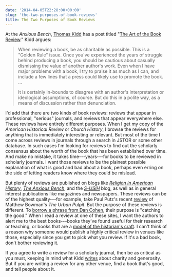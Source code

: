 ```yaml
---
date: '2014-04-05T22:28:00+00:00'
slug: 'the-two-purposes-of-book-reviews'
title: The Two Purposes of Book Reviews
---
```


At the *Anxious Bench*, [Thomas Kidd](http://www.baylor.edu/history/index.php?id=7728) has a post titled "[The Art of the Book Review](http://www.patheos.com/blogs/anxiousbench/2014/04/the-art-of-the-book-review/)." Kidd argues:

> When reviewing a book, be as charitable as possible. This is a "Golden Rule" issue. Once you've experienced the years of struggle behind producing a book, you should be cautious about casually dismissing the value of another author's work. Even when I have major problems with a book, I try to praise it as much as I can, and include a few lines that a press could likely use to promote the book. ...
>
> It is certainly in-bounds to disagree with an author's interpretation or ideological assumptions, of course. But do this in a polite way, as a means of discussion rather than denunciation.

I'd add that there are two kinds of book reviews: reviews that appear in professional, "serious" journals, and reviews that appear everywhere else. These reviews have entirely different purposes. When I get my copy of the *American Historical Review* or *Church History*, I browse the reviews for anything that is immediately interesting or relevant. But most of the time I come across reviews in journals through a search in JSTOR or some other database. In such cases I'm looking for reviews to find out the scholarly consensus about the worth of the book that has been established over time. And make no mistake, it takes time---years---for books to be reviewed in scholarly journals. I want those reviews to be the plainest possible explanation of what is good and bad about a book, perhaps even erring on the side of letting readers know where they could be mislead.

But plenty of reviews are published on blogs like *[Religion in American History](http://usreligion.blogspot.com)*, *[The Anxious Bench](http://www.patheos.com/blogs/anxiousbench/)*, and the *[S-USIH](http://s-usih.org/)* blog, as well as in general interest publications like magazines and newspapers. These reviews can be of the highest quality---for example, take Paul Putz's recent [review](http://usreligion.blogspot.com/2014/03/the-urban-pulpit-new-york-city-and-fate.html) of Matthew Bowman's *The Urban Pulpit*. But the purpose of these reviews is different. To [borrow a phrase from Dan Cohen](http://www.dancohen.org/2012/03/30/catching-the-good/), their purpose is "catching the good." When I read a review at one of these sites, I want the authors to alert me to the best books---books they've found useful for their research or teaching, or books that are a [model of the historian's craft](http://usreligion.blogspot.com/2013/12/from-rivers-of-water-to-river-of-dark.html). I can't think of a reason why someone would publish a highly critical review in venues like those, especially since you get to pick what you review. If it's a bad book, don't bother reviewing it.

If you agree to write a review for a scholarly journal, then be as critical as you must, keeping in mind what Kidd [writes](http://www.patheos.com/blogs/anxiousbench/2014/04/the-art-of-the-book-review/) about charity and generosity. But if you are writing a review for any other venue, find a book that's good, and tell people about it.
